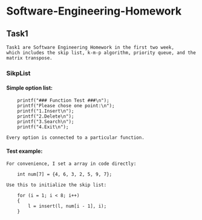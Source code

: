 # Software-Engineering-Homework
Task1
------------
    Task1 are Software Engineering Homework in the first two week, 
    which includes the skip list, k-m-p algorithm, priority queue, and the matrix transpose.
### SikpList

#### Simple option list:
        printf("### Function Test ###\n");
        printf("Please chose one point:\n");
        printf("1.Insert\n");
        printf("2.Delete\n");
        printf("3.Search\n");
        printf("4.Exit\n");

`Every option is connected to a particular function.`
	
#### Test example:
`For convenience, I set a array in code directly:`
        
        int num[7] = {4, 6, 3, 2, 5, 9, 7};
        
`Use this to initialize the skip list:`
        
        for (i = 1; i < 8; i++)
	    {
		    l = insert(l, num[i - 1], i);
	    }
        
    
    
    
